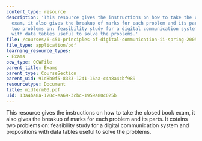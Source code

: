 ```yaml
---
content_type: resource
description: 'This resource gives the instructions on how to take the closed book
  exam, it also gives the breakup of marks for each problem and its parts. It cotains
  two problems on: feasibility study for a digital communication system and propositions
  with data tables useful to solve the problems.'
file: /courses/6-451-principles-of-digital-communication-ii-spring-2005/13a4ba8a120cea693cbc1959a80c025b_midterm03.pdf
file_type: application/pdf
learning_resource_types:
- Exams
ocw_type: OCWFile
parent_title: Exams
parent_type: CourseSection
parent_uid: 91d8b0f5-8333-1241-16aa-c4a8a4cbf989
resourcetype: Document
title: midterm03.pdf
uid: 13a4ba8a-120c-ea69-3cbc-1959a80c025b
---
```

This resource gives the instructions on how to take the closed book exam, it also gives the breakup of marks for each problem and its parts. It cotains two problems on: feasibility study for a digital communication system and propositions with data tables useful to solve the problems.

